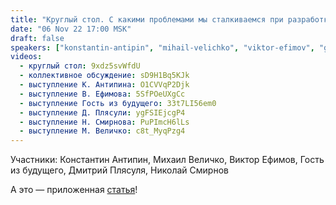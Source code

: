 ```yaml
---
title: "Круглый стол. С какими проблемами мы сталкиваемся при разработке и формировании образа будущего (ч.2)"
date: "06 Nov 22 17:00 MSK"
draft: false
speakers: ["konstantin-antipin", "mihail-velichko", "viktor-efimov", "guest-future", "plyasulya-dmitriy", "nikolay-smirnov"]
videos:
  - круглый стол: 9xdz5svWfdU
  - коллективное обсуждение: sD9H1Bq5KJk
  - выступление К. Антипина: O1CVVqP2Djk
  - выступление В. Ефимова: 5SfPOeUXgCc
  - выступление Гость из будущего: 33t7LI56em0
  - выступление Д. Плясули: ygFSIEjcgP4
  - выступление Н. Смирнова: PuPImcH6lLs
  - выступление М. Величко: c8t_MyqPzg4
---
```

Участники: Константин Антипин, Михаил Величко, Виктор Ефимов, Гость из будущего, Дмитрий Плясуля, Николай Смирнов

А это — приложенная [статья](article.pdf)!
